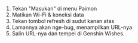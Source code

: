 1) Tekan "Masukan" di menu Paimon
2) Matikan Wi-Fi & koneksi data
3) Tekan tombol refresh di sudut kanan atas
4) Lamannya akan nge-bug, menampilkan URL-nya
5) Salin URL-nya dan tempel di Genshin Wishes.
